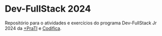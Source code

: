 # **Dev-FullStack 2024**
Repositório para o atividades e exercícios do programa Dev-FullStack Jr 2024 da [+PraTI](https://www.maisprati.com.br/) e [Codifica](https://www.codificaedu.com.br/).
